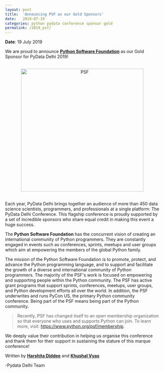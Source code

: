 ```yaml
---
layout: post
title:  'Announcing PSF as our Gold Sponsors'
date:   2019-07-19
categories: python pydata conference sponsor gold
permalink: /2019_psf/
---
```


**Date**: 19 July 2019

We are proud to announce [**Python Software Foundation**](https://www.python.org/psf/) as our Gold Sponsor for PyData Delhi 2019!

<br>
<center>
<img src="https://pydata.org/delhi2019/media/sponsor_files/psf-logo-372x84-alpha.png" alt="PSF" style="width: 400px;"/>
</center>
<br>

Each year, PyData Delhi brings together an audience of more than 450 data science scientists, programmers, and professionals at a single platform: The PyData Delhi Conference. This flagship conference is proudly supported by a set of incredible sponsors who share equal credit in making this event a huge success.

The **Python Software Foundation** has the concurrent vision of creating an international community of Python programmers. They are constantly engaged in events such as conferences, sprints, meetups and user groups which aim at empowering the members of the global Python family. 

The mission of the Python Software Foundation is to promote, protect, and advance the Python programming language, and to support and facilitate the growth of a diverse and international community of Python programmers. The majority of the PSF's work is focused on empowering and supporting people within the Python community. The PSF has active grant programs that support sprints, conferences, meetups, user groups, and Python development efforts all over the world. In addition, the PSF underwrites and runs PyCon US, the primary Python community conference. Being part of the PSF means being part of the Python community.

> Recently, PSF has changed itself to an open membership organization so that everyone who uses and supports Python can join. To learn more, visit:  https://www.python.org/psf/membership.

We deeply value their contribution in helping us organise this conference and thank them for their support in sustaining the stature of this marque conference!

Written by [**Harshita Diddee**](https://in.linkedin.com/in/harshita-diddee) and [**Khushal Vyas**](https://www.linkedin.com/in/khushal-vyas/)

-Pydata Delhi Team
